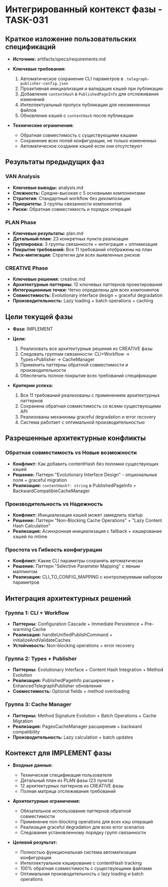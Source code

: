 # Интегрированный контекст фазы - TASK-031

## Краткое изложение пользовательских спецификаций
- **Источник:** artifacts/specs/requirements.md
- **Ключевые требования:**
  1. Автоматическое сохранение CLI параметров в `.telegraph-publisher-config.json`
  2. Проактивная инициализация и валидация кэшей при публикации
  3. Добавление `contentHash` в `PublishedPageInfo` для отслеживания изменений
  4. Интеллектуальный пропуск публикации для неизмененных файлов
  5. Обновление кэшей с `contentHash` после публикации

- **Технические ограничения:**
  - Обратная совместимость с существующими кэшами
  - Сохранение всех полей конфигурации, не только измененных
  - Автоматическое создание кэшей если они отсутствуют

## Результаты предыдущих фаз

### VAN Analysis
- **Ключевые выводы:** analysis.md
- **Сложность:** Средне-высокая с 5 основными компонентами
- **Стратегия:** Стандартный workflow без декомпозиции
- **Приоритеты:** 3 группы связанности компонентов
- **Риски:** Обратная совместимость и порядок операций

### PLAN Phase
- **Ключевые результаты:** plan.md
- **Детальный план:** 23 конкретных пункта реализации
- **Группировка:** 3 группы связанности + интеграция + оптимизация
- **Покрытие требований:** Все 11 требований отображены на план
- **Риск-митигация:** Стратегии для всех выявленных рисков

### CREATIVE Phase  
- **Ключевые решения:** creative.md
- **Архитектурные паттерны:** 12 ключевых паттернов проектирования
- **Интеграционные точки:** Четко определены для всех компонентов
- **Совместимость:** Evolutionary interface design + graceful degradation
- **Производительность:** Lazy loading + batch operations + caching

## Цели текущей фазы
- **Фаза:** IMPLEMENT
- **Цели:** 
  1. Реализовать все архитектурные решения из CREATIVE фазы
  2. Следовать группам связанности: CLI+Workflow → Types+Publisher → CacheManager
  3. Применить паттерны обратной совместимости и производительности
  4. Обеспечить полное покрытие всех требований спецификации

- **Критерии успеха:**
  1. Все 11 требований реализованы с применением архитектурных паттернов
  2. Сохранена обратная совместимость со всеми существующими API
  3. Реализованы механизмы graceful degradation и error recovery
  4. Система работает с оптимальной производительностью

## Разрешенные архитектурные конфликты

### Обратная совместимость vs Новые возможности
- **Конфликт:** Как добавить contentHash без поломки существующих кэшей
- **Решение:** Паттерн "Evolutionary Interface Design" - опциональные поля + graceful migration
- **Реализация:** `contentHash?: string` в PublishedPageInfo + BackwardCompatibleCacheManager

### Производительность vs Надежность
- **Конфликт:** Инициализация кэшей может замедлить startup
- **Решение:** Паттерн "Non-Blocking Cache Operations" + "Lazy Content Hash Calculation"
- **Реализация:** Асинхронная инициализация с fallback + кэширование хэшей по mtime

### Простота vs Гибкость конфигурации
- **Конфликт:** Какие CLI параметры сохранять автоматически
- **Решение:** Паттерн "Selective Parameter Mapping" с явным маппингом
- **Реализация:** CLI_TO_CONFIG_MAPPING с контролируемым набором параметров

## Интеграция архитектурных решений

### Группа 1: CLI + Workflow
- **Паттерны:** Configuration Cascade + Immediate Persistence + Pre-warming Cache
- **Реализация:** handleUnifiedPublishCommand + initializeAndValidateCaches
- **Устойчивость:** Non-blocking operations + error recovery

### Группа 2: Types + Publisher
- **Паттерны:** Evolutionary Interface + Content Hash Integration + Method Evolution
- **Реализация:** PublishedPageInfo расширение + EnhancedTelegraphPublisher обновления
- **Совместимость:** Optional fields + method overloading

### Группа 3: Cache Manager  
- **Паттерны:** Method Signature Evolution + Batch Operations + Cache Migration
- **Реализация:** PagesCacheManager расширения + backward compatibility
- **Производительность:** Lazy calculation + batch updates

## Контекст для IMPLEMENT фазы
- **Входные данные:** 
  * Техническая спецификация пользователя
  * Детальный план из PLAN фазы (23 пункта)
  * 12 архитектурных паттернов из CREATIVE фазы
  * Полная матрица отслеживания требований

- **Архитектурные ограничения:**
  * Обязательное использование паттернов обратной совместимости
  * Применение non-blocking operations для всех кэш операций
  * Реализация graceful degradation для всех error scenarios
  * Следование установленному порядку групп связанности

- **Целевой результат:** 
  * Полностью функциональная система автоматизации конфигурации
  * Интеллектуальное кэширование с contentHash tracking
  * 100% обратная совместимость с существующими файлами
  * Оптимальная производительность с lazy loading и batch operations 